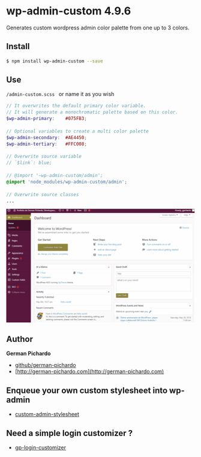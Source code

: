 # wp-admin-custom 4.9.6

Generates custom wordpress admin color palette from one up to 3 colors.

## Install
```sh
$ npm install wp-admin-custom --save
```

## Use 
`/admin-custom.scss ` or name it as you wish
```scss
// It overwrites the default primary color variable. 
// It will generate a monochromatic palette based on this color.
$wp-admin-primary:    #075FB3;

// Optional variables to create a multi color palette
$wp-admin-secondary:  #AE4450;
$wp-admin-tertiary:   #FFC008;

// Overwrite source variable
// `$link`: blue;

// @import '~wp-admin-custom/admin';
@import 'node_modules/wp-admin-custom/admin';

// Overwrite source classes
...
```
 
![Alt Text](https://raw.githubusercontent.com/german-pichardo/wp-admin-custom/master/screenshot.gif)

## Author

**German Pichardo**

* [github/german-pichardo](https://github.com/german-pichardo)
* [http://german-pichardo.com](http://german-pichardo.com)

## Enqueue your own custom stylesheet into wp-admin

* [custom-admin-stylesheet](https://github.com/german-pichardo/custom-admin-stylesheet)


## Need a simple login customizer ?

* [gp-login-customizer](https://github.com/german-pichardo/gp-login-customizer)


